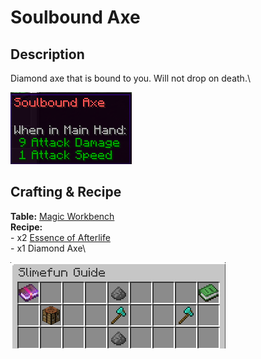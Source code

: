 # Soulbound Axe

## Description

Diamond axe that is bound to you.  Will not drop on death.\


![](<../../../.gitbook/assets/image (64).png>)

## Crafting & Recipe

**Table:** [Magic Workbench](../basic-machines/magic-workbench.md)\
**Recipe:**\
\- x2 [Essence of Afterlife](../magical-items/essence-of-afterlife.md)\
\- x1 Diamond Axe\


![Crafting Recipe for Soulbound Axe](<../../../.gitbook/assets/image (65).png>)
